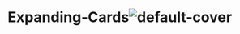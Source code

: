 # Expanding-Cards![default-cover](https://user-images.githubusercontent.com/119259122/213456842-9f178f85-b282-42b0-a947-1171220aae5e.jpg)
